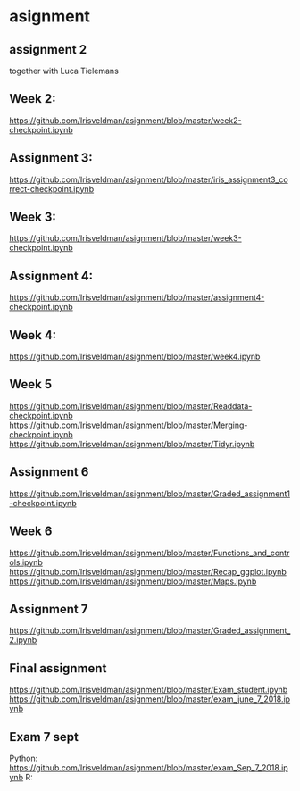 # asignment

## assignment 2 
together with Luca Tielemans

## Week 2:
https://github.com/Irisveldman/asignment/blob/master/week2-checkpoint.ipynb 

## Assignment 3: 
https://github.com/Irisveldman/asignment/blob/master/iris_assignment3_correct-checkpoint.ipynb 

## Week 3: 
https://github.com/Irisveldman/asignment/blob/master/week3-checkpoint.ipynb

## Assignment 4:
https://github.com/Irisveldman/asignment/blob/master/assignment4-checkpoint.ipynb

## Week 4:
https://github.com/Irisveldman/asignment/blob/master/week4.ipynb


## Week 5
https://github.com/Irisveldman/asignment/blob/master/Readdata-checkpoint.ipynb
https://github.com/Irisveldman/asignment/blob/master/Merging-checkpoint.ipynb
https://github.com/Irisveldman/asignment/blob/master/Tidyr.ipynb

## Assignment 6
https://github.com/Irisveldman/asignment/blob/master/Graded_assignment1-checkpoint.ipynb

## Week 6
https://github.com/Irisveldman/asignment/blob/master/Functions_and_controls.ipynb
https://github.com/Irisveldman/asignment/blob/master/Recap_ggplot.ipynb
https://github.com/Irisveldman/asignment/blob/master/Maps.ipynb

## Assignment 7
https://github.com/Irisveldman/asignment/blob/master/Graded_assignment_2.ipynb


## Final assignment
https://github.com/Irisveldman/asignment/blob/master/Exam_student.ipynb
https://github.com/Irisveldman/asignment/blob/master/exam_june_7_2018.ipynb


## Exam 7 sept
Python: https://github.com/Irisveldman/asignment/blob/master/exam_Sep_7_2018.ipynb
R: 
